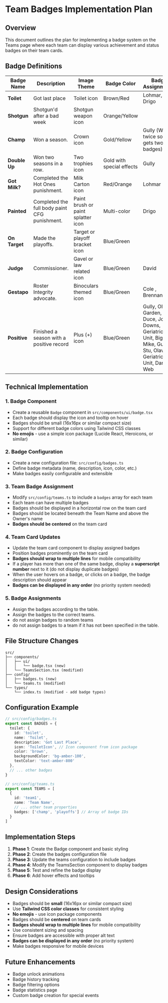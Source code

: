 # Team Badges Implementation Plan

## Overview
This document outlines the plan for implementing a badge system on the Teams page where each team can display various achievement and status badges on their team cards.

## Badge Definitions

| Badge Name | Description | Image Theme | Badge Color | Badge Assignments |
|------------|-------------|-------------|-------------|-------------------|
| **Toilet** | Got last place | Toilet icon | Brown/Red | Lohmar, Drigo |
| **Shotgun** | Shotgun'd after a bad week | Shotgun weapon icon | Orange/Yellow |
| **Champ** | Won a season. | Crown icon | Gold/Yellow | Gully (Won twice so he gets two badges) |
| **Double Up** | Won two seasons in a row. | Two trophies icon | Gold with special effects | Gully | 
| **Got Milk?** | Completed the Hot Ones punishment. | Milk Carton icon | Red/Orange | Lohmar |
| **Painted** | Completed the full body paint CFG punishment. | Paint brush or paint splatter icon | Multi-color | Drigo |
| **On Target** | Made the playoffs. | Target or playoff bracket icon | Blue/Green |
| **Judge** | Commissioner.  | Gavel or law related icon | Blue/Green | David |
| **Gestapo** | Roster Integrity advocate.  | Binoculars themed icon | Blue/Green | Cole , Brennan | 
| **Positive** | Finished a season with a positive record  | Plus (+) icon | Blue/Green | Gully, Olave Garden, IL Duce, Josh Downs, Geriatric Unit, Big Mike, Gully, Stu, Olave, Geriatric Unit, Dark Web  |

## Technical Implementation

### 1. Badge Component
- Create a reusable `Badge` component in `src/components/ui/badge.tsx`
- Each badge should display the icon and tooltip on hover
- Badges should be small (16x16px or similar compact size)
- Support for different badge colors using Tailwind CSS classes
- **No emojis** - use a simple icon package (Lucide React, Heroicons, or similar)

### 2. Badge Configuration
- Create a new configuration file: `src/config/badges.ts`
- Define badge metadata (name, description, icon, color, etc.)
- Make badges easily configurable and extensible

### 3. Team Badge Assignment
- Modify `src/config/teams.ts` to include a `badges` array for each team
- Each team can have multiple badges
- Badges should be displayed in a horizontal row on the team card
- Badges should be located beneath the Team Name and above the Owner's name
- **Badges should be centered** on the team card

### 4. Team Card Updates
- Update the team card component to display assigned badges
- Position badges prominently on the team card
- **Badges should wrap to multiple lines** for mobile compatibility
- If a player has more than one of the same badge, display a **superscript number** next to it (do not display duplicate badges)
- When the user hovers on a badge, or clicks on a badge, the badge description should appear
- **Badges can be displayed in any order** (no priority system needed)

### 5. Badge Assignments

 - Assign the badges according to the table. 
 - Assign the badges to the correct teams. 
 - do not assign badges to random teams
 - do not assign badges to a team if it has not been specified in the table. 

## File Structure Changes

```
src/
├── components/
│   ├── ui/
│   │   └── badge.tsx (new)
│   └── TeamsSection.tsx (modified)
├── config/
│   ├── badges.ts (new)
│   └── teams.ts (modified)
└── types/
    └── index.ts (modified - add badge types)
```

## Configuration Example

```typescript
// src/config/badges.ts
export const BADGES = {
  toilet: {
    id: 'toilet',
    name: 'Toilet',
    description: 'Got Last Place',
    icon: 'ToiletIcon', // Icon component from icon package
    color: 'brown',
    backgroundColor: 'bg-amber-100',
    textColor: 'text-amber-800'
  },
  // ... other badges
}

// src/config/teams.ts
export const TEAMS = [
  {
    id: 'team1',
    name: 'Team Name',
    // ... other team properties
    badges: ['champ', 'playoffs'] // Array of badge IDs
  }
]
```

## Implementation Steps

1. **Phase 1**: Create the Badge component and basic styling
2. **Phase 2**: Create the badges configuration file
3. **Phase 3**: Update the teams configuration to include badges
4. **Phase 4**: Modify the TeamsSection component to display badges
5. **Phase 5**: Test and refine the badge display
6. **Phase 6**: Add hover effects and tooltips

## Design Considerations

- Badges should be **small** (16x16px or similar compact size)
- Use **Tailwind CSS color classes** for consistent styling
- **No emojis** - use icon package components
- Badges should be **centered** on team cards
- **Badges should wrap to multiple lines** for mobile compatibility
- Use consistent sizing and spacing
- Ensure badges are accessible with proper alt text
- **Badges can be displayed in any order** (no priority system)
- Make badges responsive for mobile devices

## Future Enhancements

- Badge unlock animations
- Badge history tracking
- Badge filtering options
- Badge statistics page
- Custom badge creation for special events
